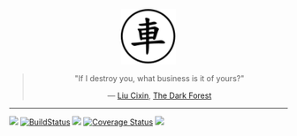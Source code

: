 <div align="center">
<a href="https://en.wikipedia.org/wiki/Xiangqi#Chariot">
<img src="https://raw.githubusercontent.com/Ju-jl/Ju.jl/master/docs/src/assets/logo.png" alt="Ju.svg" title="Ju" width="100"/> 
</a>
<blockquote> 
<p> "If I destroy you, what business is it of yours?"</p>
<p>― <a href="https://en.wikipedia.org/wiki/Liu_Cixin">Liu Cixin</a>, <a href="https://en.wikipedia.org/wiki/The_Dark_Forest">The Dark Forest</a></p>
</blockquote>
</div>

<hr/>

[![](https://img.shields.io/badge/docs-dev-blue.svg)](https://ju-jl.github.io/Ju.jl/dev/)
[![BuildStatus](https://travis-ci.org/Ju-jl/Ju.jl.svg?branch=master)](https://travis-ci.org/Ju-jl/Ju.jl)
[![](https://img.shields.io/docker/pulls/tianjun2018/ju.svg)](https://hub.docker.com/r/tianjun2018/ju)
[![Coverage Status](https://coveralls.io/repos/github/Ju-jl/Ju.jl/badge.svg)](https://coveralls.io/github/Ju-jl/Ju.jl)
[![](https://codecov.io/gh/Ju-jl/Ju.jl/branch/master/graph/badge.svg)](https://codecov.io/gh/Ju-jl/Ju.jl)
